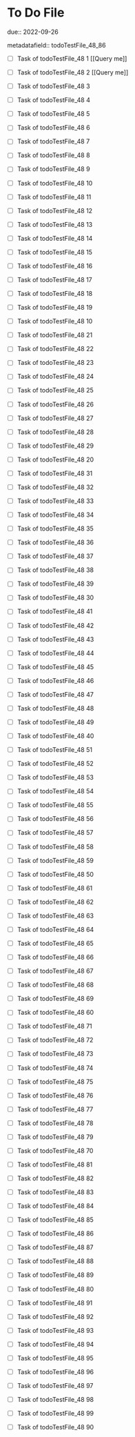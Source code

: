 # To Do File

due:: 2022-09-26

metadatafield:: todoTestFile_48_86

- [ ] Task of todoTestFile_48 1 [[Query me]]
- [ ] Task of todoTestFile_48 2 [[Query me]]
- [ ] Task of todoTestFile_48 3
- [ ] Task of todoTestFile_48 4
- [ ] Task of todoTestFile_48 5
- [ ] Task of todoTestFile_48 6
- [ ] Task of todoTestFile_48 7
- [ ] Task of todoTestFile_48 8
- [ ] Task of todoTestFile_48 9
- [ ] Task of todoTestFile_48 10

- [ ] Task of todoTestFile_48 11 
- [ ] Task of todoTestFile_48 12 
- [ ] Task of todoTestFile_48 13
- [ ] Task of todoTestFile_48 14
- [ ] Task of todoTestFile_48 15
- [ ] Task of todoTestFile_48 16
- [ ] Task of todoTestFile_48 17
- [ ] Task of todoTestFile_48 18
- [ ] Task of todoTestFile_48 19
- [ ] Task of todoTestFile_48 10

- [ ] Task of todoTestFile_48 21 
- [ ] Task of todoTestFile_48 22 
- [ ] Task of todoTestFile_48 23
- [ ] Task of todoTestFile_48 24
- [ ] Task of todoTestFile_48 25
- [ ] Task of todoTestFile_48 26
- [ ] Task of todoTestFile_48 27
- [ ] Task of todoTestFile_48 28
- [ ] Task of todoTestFile_48 29
- [ ] Task of todoTestFile_48 20

- [ ] Task of todoTestFile_48 31 
- [ ] Task of todoTestFile_48 32 
- [ ] Task of todoTestFile_48 33
- [ ] Task of todoTestFile_48 34
- [ ] Task of todoTestFile_48 35
- [ ] Task of todoTestFile_48 36
- [ ] Task of todoTestFile_48 37
- [ ] Task of todoTestFile_48 38
- [ ] Task of todoTestFile_48 39
- [ ] Task of todoTestFile_48 30

- [ ] Task of todoTestFile_48 41 
- [ ] Task of todoTestFile_48 42 
- [ ] Task of todoTestFile_48 43
- [ ] Task of todoTestFile_48 44
- [ ] Task of todoTestFile_48 45
- [ ] Task of todoTestFile_48 46
- [ ] Task of todoTestFile_48 47
- [ ] Task of todoTestFile_48 48
- [ ] Task of todoTestFile_48 49
- [ ] Task of todoTestFile_48 40

- [ ] Task of todoTestFile_48 51 
- [ ] Task of todoTestFile_48 52 
- [ ] Task of todoTestFile_48 53
- [ ] Task of todoTestFile_48 54
- [ ] Task of todoTestFile_48 55
- [ ] Task of todoTestFile_48 56
- [ ] Task of todoTestFile_48 57
- [ ] Task of todoTestFile_48 58
- [ ] Task of todoTestFile_48 59
- [ ] Task of todoTestFile_48 50

- [ ] Task of todoTestFile_48 61 
- [ ] Task of todoTestFile_48 62 
- [ ] Task of todoTestFile_48 63
- [ ] Task of todoTestFile_48 64
- [ ] Task of todoTestFile_48 65
- [ ] Task of todoTestFile_48 66
- [ ] Task of todoTestFile_48 67
- [ ] Task of todoTestFile_48 68
- [ ] Task of todoTestFile_48 69
- [ ] Task of todoTestFile_48 60

- [ ] Task of todoTestFile_48 71 
- [ ] Task of todoTestFile_48 72 
- [ ] Task of todoTestFile_48 73
- [ ] Task of todoTestFile_48 74
- [ ] Task of todoTestFile_48 75
- [ ] Task of todoTestFile_48 76
- [ ] Task of todoTestFile_48 77
- [ ] Task of todoTestFile_48 78
- [ ] Task of todoTestFile_48 79
- [ ] Task of todoTestFile_48 70


- [ ] Task of todoTestFile_48 81 
- [ ] Task of todoTestFile_48 82 
- [ ] Task of todoTestFile_48 83
- [ ] Task of todoTestFile_48 84
- [ ] Task of todoTestFile_48 85
- [ ] Task of todoTestFile_48 86
- [ ] Task of todoTestFile_48 87
- [ ] Task of todoTestFile_48 88
- [ ] Task of todoTestFile_48 89
- [ ] Task of todoTestFile_48 80


- [ ] Task of todoTestFile_48 91 
- [ ] Task of todoTestFile_48 92 
- [ ] Task of todoTestFile_48 93
- [ ] Task of todoTestFile_48 94
- [ ] Task of todoTestFile_48 95
- [ ] Task of todoTestFile_48 96
- [ ] Task of todoTestFile_48 97
- [ ] Task of todoTestFile_48 98
- [ ] Task of todoTestFile_48 99
- [ ] Task of todoTestFile_48 90
